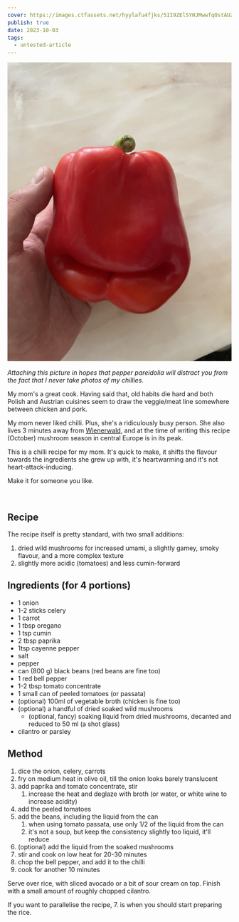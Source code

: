 ```yaml
---
cover: https://images.ctfassets.net/hyylafu4fjks/5II9ZElSYHJMwwfqOstAUZ/7feb916809844a32fecf5ef75db4fa44/187645860_461996798431815_7608224688697832132_n_17998562548336246.jpg
publish: true
date: 2023-10-03
tags:
  - untested-article
---
```

![241](smiling-pepper.jpeg)

*Attaching this picture in hopes that pepper pareidolia will distract you from the fact that I never take photos of my chillies.*

My mom's a great cook. Having said that, old habits die hard and both Polish and Austrian cuisines seem to draw the veggie/meat line somewhere between chicken and pork.

My mom never liked chilli. Plus, she's a ridiculously busy person. She also lives 3 minutes away from [Wienerwald](https://en.wikipedia.org/wiki/Vienna_Woods), and at the time of writing this recipe (October) mushroom season in central Europe is in its peak.

This is a chilli recipe for my mom. It's quick to make, it shifts the flavour towards the ingredients she grew up with, it's heartwarming and it's not heart-attack-inducing.

Make it for someone you like.

<img src="https://www.potato.horse/_next/image?url=https%3A%2F%2Fimages.ctfassets.net%2Fhyylafu4fjks%2F47j0Oi2aPkSjk8hRQY0UIF%2F59b00b58e01691288c230b4e90357b1b%2FUntitled_Artwork_71.PNG&w=1920&q=75" alt="">

## Recipe 

The recipe itself is pretty standard, with two small additions:

1. dried wild mushrooms for increased umami, a slightly gamey, smoky flavour, and a more complex texture
2. slightly more acidic (tomatoes) and less cumin-forward

## Ingredients (for 4 portions)

<span id="^35dc57" class="link-marker"></span>

- 1 onion
- 1-2 sticks celery 
- 1 carrot
- 1 tbsp oregano
- 1 tsp cumin
- 2 tbsp paprika
- 1tsp cayenne pepper
- salt
- pepper
- can (800 g) black beans (red beans are fine too)
- 1 red bell pepper
- 1-2 tbsp tomato concentrate
- 1 small can of peeled tomatoes (or passata)
- (optional) 100ml of vegetable broth (chicken is fine too)
- (optional) a handful of dried soaked wild mushrooms
	- (optional, fancy) soaking liquid from dried mushrooms, decanted and reduced to 50 ml (a shot glass)
- cilantro or parsley

## Method

1. dice the onion, celery, carrots
2. fry on medium heat in olive oil, till the onion looks barely translucent
3. add paprika and tomato concentrate, stir
	1. increase the heat and deglaze with broth (or water, or white wine to increase acidity)
4. add the peeled tomatoes
5. add the beans, including the liquid from the can
	1. when using tomato passata, use only 1/2 of the liquid from the can
	2. it's not a soup, but keep the consistency slightly too liquid, it'll reduce
6. (optional) add the liquid from the soaked mushrooms
7. stir and cook on low heat for 20-30 minutes
8. chop the bell pepper, and add it to the chilli
9. cook for another 10 minutes

Serve over rice, with sliced avocado or a bit of sour cream on top. Finish with a small amount of roughly chopped cilantro.

If you want to parallelise the recipe, 7. is when you should start preparing the rice.
